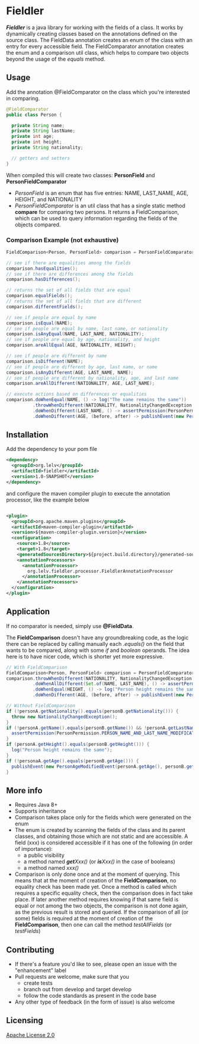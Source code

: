 # Fieldler

**_Fieldler_** is a java library for working with the fields of a class.
It works by dynamically creating classes based on the annotations defined on the source class.
The FieldData annotation creates an enum of the class with an entry for every accessible field.
The FieldComparator annotation creates the enum and a comparison util class, which helps to compare two objects beyond the usage of the _equals_ method.

## Usage
Add the annotation @FieldComparator on the class which you're interested in comparing.

```java
@FieldComparator
public class Person {

  private String name;
  private String lastName;
  private int age;
  private int height;
  private String nationality;

  // getters and setters
}
```

When compiled this will create two classes: **PersonField** and **PersonFieldComparator**

* _PersonField_ is an enum that has five entries: NAME, LAST_NAME, AGE, HEIGHT, and NATIONALITY
* _PersonFieldComparator_ is an util class that has a single static method **compare** for comparing two persons. It 
returns a FieldComparison, which can be used to query information regarding the fields of the objects compared.

### Comparison Example (not exhaustive)
```java
FieldComparison<Person, PersonField> comparison = PersonFieldComparator.compare(personA, personB);

// see if there are equalities among the fields
comparison.hasEqualities();
// see if there are differences among the fields
comparison.hasDifferences();

// returns the set of all fields that are equal
comparison.equalFields();
// returns the set of all fields that are different
comparison.differentFields();

// see if people are equal by name
comparison.isEqual(NAME);
// see if people are equal by name, last name, or nationality
comparison.isAnyEqual(NAME, LAST_NAME, NATIONALITY);
// see if people are equal by age, nationality, and height
comparison.areAllEqual(AGE, NATIONALITY, HEIGHT);

// see if people are different by name
comparison.isDifferent(NAME);
// see if people are different by age, last name, or name
comparison.isAnyDifferent(AGE, LAST_NAME, NAME);
// see if people are different by nationality, age, and last name
comparison.areAllDifferent(NATIONALITY, AGE, LAST_NAME);

// execute actions based on differences or equalities
comparison.doWhenEqual(NAME, () -> log("The name remains the same"))
          .throwWhenDifferent(NATIONALITY, NationalityChangedException::new)
          .doWhenDifferent(LAST_NAME, () -> assertPermission(PersonPermission.LAST_NAME_MODIFICATION))
          .doWhenDifferent(AGE, (before, after) -> publishEvent(new PersonAgeModifiedEvent(before.getAge(), after.getAge())));
```

## Installation

Add the dependency to your pom file

```xml
<dependency>
  <groupId>org.lelv</groupId>
  <artifactId>fieldler</artifactId>
  <version>1.0-SNAPSHOT</version>
</dependency>
```

and configure the maven compiler plugin to execute the annotation processor, like the example below

```xml

<plugin>
  <groupId>org.apache.maven.plugins</groupId>
  <artifactId>maven-compiler-plugin</artifactId>
  <version>${maven-compiler-plugin.version}</version>
  <configuration>
    <source>1.8</source>
    <target>1.8</target>
    <generatedSourcesDirectory>${project.build.directory}/generated-sources/</generatedSourcesDirectory>
    <annotationProcessors>
      <annotationProcessor>
        org.lelv.fieldler.processor.FieldlerAnnotationProcessor
      </annotationProcessor>
    </annotationProcessors>
  </configuration>
</plugin>
```

## Application
If no comparator is needed, simply use **@FieldData**.

The **FieldComparison** doesn't have any groundbreaking code, as the logic there can be replaced by calling manually each _.equals()_ on the 
field that wants to be compared, along with some _if_ and _boolean_ operands. The idea here is to have nicer code, which is shorter yet more expressive.

```java
// With FieldComparison
FieldComparison<Person, PersonField> comparison = PersonFieldComparator.compare(personA, personB);
comparison.throwWhenDifferent(NATIONALITY, NationalityChangedException::new)
          .doWhenAllDifferent(Set.of(NAME, LAST_NAME), () -> assertPermission(PersonPermission.PERSON_NAME_AND_LAST_NAME_MODIFICATION))
          .doWhenEqual(HEIGHT, () -> log("Person height remains the same"))
          .doWhenDifferent(AGE, (before, after) -> publishEvent(new PersonAgeModifiedEvent(before.getAge(), after.getAge())));

// Without FieldComparison
if (!personA.getNationality().equals(personB.getNationality())) {
  throw new NationalityChangedException();
}
if (!personA.getName().equals(personB.getName()) && !personA.getLastName().equals(personB.getLastName())) {
  assertPermission(PersonPermission.PERSON_NAME_AND_LAST_NAME_MODIFICATION));
}
if (personA.getHeight().equals(personB.getHeight())) {
  log("Person height remains the same");
}
if (!personaA.getAge().equals(personB.getAge())) {
  publishEvent(new PersonAgeModifiedEvent(personA.getAge(), personB.getAge())))
}
```

## More info
* Requires Java 8+
* Supports inheritance
* Comparison takes place only for the fields which were generated on the enum
* The enum is created by scanning the fields of the class and its parent classes, and obtaining those which are not static and are accessible. A field (xxx) is
considered accessible if it has one of the following (in order of importance):
  * a public visibility
  * a method named _**get**Xxx()_ (or _**is**Xxx()_ in the case of booleans)
  * a method named _xxx()_
* Comparison is only done once and at the moment of querying. This means that at the moment of creation of the **FieldComparison**, no equality check has 
been made yet. Once a method is called which requires a specific equality check, then the comparison does in fact take place. If later another method requires 
knowing if that same field is equal or not among the two objects, the comparison is not done again, as the previous result is stored and queried. If the
comparison of all (or some) fields is required at the moment of creation of the **FieldComparison**, then one can call the method _testAllFields_
(or _testFields_)

## Contributing

* If there's a feature you'd like to see, please open an issue with the "enhancement" label
* Pull requests are welcome, make sure that you
  * create tests
  * branch out from develop and target develop
  * follow the code standards as present in the code base
* Any other type of feedback (in the form of issue) is also welcome

## Licensing

[Apache License 2.0](https://choosealicense.com/licenses/apache-2.0/)
